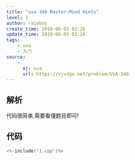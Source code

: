 ```yaml
---
title: "uva 340 Master-Mind Hints"
level: 1
author: rainboy
create_time: 2019-06-03 02:26
update_time: 2019-06-03 02:26
tags:
    - uva
    - 入门
source:
    - 
      oj: uva
      url: https://vjudge.net/problem/UVA-340
---
```


## 解析

代码很简单,需要看懂题目即可!

## 代码

```c
<%-include("1.cpp")%>
```

